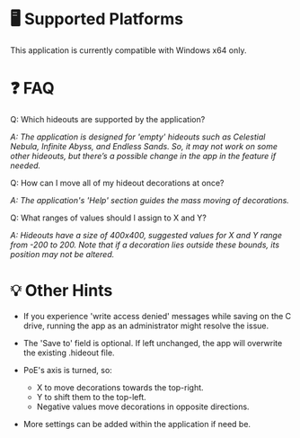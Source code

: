 # 🖥️ Supported Platforms
This application is currently compatible with Windows x64 only.

# ❓ FAQ
Q: Which hideouts are supported by the application?

_A: The application is designed for 'empty' hideouts such as Celestial Nebula, Infinite Abyss, and Endless Sands. So, it may not work on some other hideouts, but there’s a possible change in the app in the feature if needed._

Q: How can I move all of my hideout decorations at once?

_A: The application's 'Help' section guides the mass moving of decorations._

Q: What ranges of values should I assign to X and Y?

_A: Hideouts have a size of 400x400, suggested values for X and Y range from -200 to 200. Note that if a decoration lies outside these bounds, its position may not be altered._

# 💡 Other Hints
* If you experience 'write access denied' messages while saving on the C drive, running the app as an administrator might resolve the issue.

* The 'Save to' field is optional. If left unchanged, the app will overwrite the existing .hideout file.

* PoE's axis is turned, so:
  - X to move decorations towards the top-right.
  - Y to shift them to the top-left.
  - Negative values move decorations in opposite directions. 

* More settings can be added within the application if need be.
